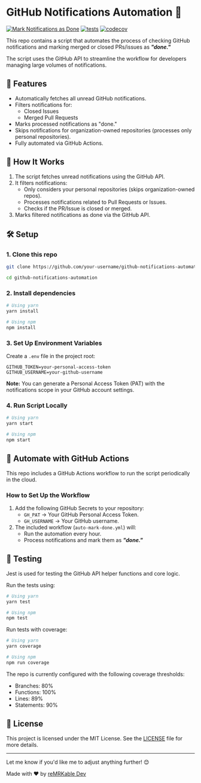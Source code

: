 # GitHub Notifications Automation 🚀

[![Mark Notifications as Done](https://github.com/reMRKableDev/gh-notifications-automation/actions/workflows/auto-mark-done.yml/badge.svg)](https://github.com/reMRKableDev/gh-notifications-automation/actions/workflows/auto-mark-done.yml)
[![tests](https://github.com/reMRKableDev/react-omdb-api/actions/workflows/test-coverage.yml/badge.svg)](https://github.com/reMRKableDev/react-omdb-api/actions/workflows/test-coverage.yml)
[![codecov](https://codecov.io/gh/reMRKableDev/gh-notifications-automation/graph/badge.svg?token=ZcOwgC81Pw)](https://codecov.io/gh/reMRKableDev/gh-notifications-automation)

This repo contains a script that automates the process of checking GitHub notifications and marking merged or closed PRs/issues as **_"done."_**

The script uses the GitHub API to streamline the workflow for developers managing large volumes of notifications.

## 🔧 Features

- Automatically fetches all unread GitHub notifications.
- Filters notifications for:
  - Closed Issues
  - Merged Pull Requests
- Marks processed notifications as "done."
- Skips notifications for organization-owned repositories (processes only personal repositories).
- Fully automated via GitHub Actions.

## 🚀 How It Works

1. The script fetches unread notifications using the GitHub API.
2. It filters notifications:
   - Only considers your personal repositories (skips organization-owned repos).
   - Processes notifications related to Pull Requests or Issues.
   - Checks if the PR/Issue is closed or merged.
3. Marks filtered notifications as done via the GitHub API.

## 🛠️ Setup

### 1. Clone this repo

```bash
git clone https://github.com/your-username/github-notifications-automation.git

cd github-notifications-automation
```

### 2. Install dependencies

```bash
# Using yarn
yarn install

# Using npm
npm install
```

### 3. Set Up Environment Variables

Create a `.env` file in the project root:

```plaintext
GITHUB_TOKEN=your-personal-access-token
GITHUB_USERNAME=your-github-username
```

**Note:** You can generate a Personal Access Token (PAT) with the notifications scope in your GitHub account settings.

### 4. Run Script Locally

```bash
# Using yarn
yarn start

# Using npm
npm start
```

## 📜 Automate with GitHub Actions

This repo includes a GitHub Actions workflow to run the script periodically in the cloud.

### How to Set Up the Workflow

1. Add the following GitHub Secrets to your repository:
   - `GH_PAT` → Your GitHub Personal Access Token.
   - `GH_USERNAME` → Your GitHub username.
2. The included workflow (`auto-mark-done.yml`) will:
   - Run the automation every hour.
   - Process notifications and mark them as **_"done."_**

## 🚨 Testing

Jest is used for testing the GitHub API helper functions and core logic.

Run the tests using:

```bash
# Using yarn
yarn test

# Using npm
npm test
```

Run tests with coverage:

```bash
# Using yarn
yarn coverage

# Using npm
npm run coverage
```

The repo is currently configured with the following coverage thresholds:

- Branches: 80%
- Functions: 100%
- Lines: 89%
- Statements: 90%

## 📝 License

This project is licensed under the MIT License. See the [LICENSE](LICENSE) file for more details.

---

Let me know if you'd like me to adjust anything further! 😊

Made with ❤️ by [reMRKable Dev](https://remrkabledev.com)
